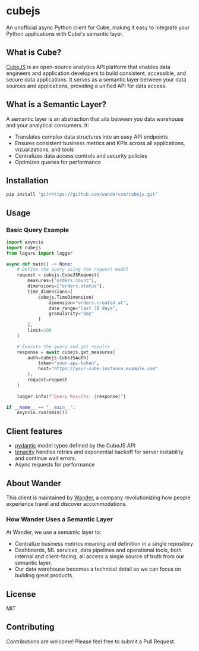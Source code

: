 # cubejs
An unofficial async Python client for Cube, making it easy to integrate your Python
applications with Cube's semantic layer.

## What is Cube?

[CubeJS](https://github.com/cube-js/cube) is an open-source analytics API platform that 
enables data engineers and application developers to build consistent, accessible, and 
secure data applications. It serves as a semantic layer between your data sources and 
applications, providing a unified API for data access.

## What is a Semantic Layer?

A semantic layer is an abstraction that sits between you data warehouse and your 
analytical consumers. It:
- Translates complex data structures into an easy API endpoints
- Ensures consistent business metrics and KPIs across all applications, vizualizations,
  and tools
- Centralizes data access controls and security policies
- Optimizes queries for performance

## Installation

```bash
pip install "git+https://github.com/wandercom/cubejs.git"
```

## Usage

### Basic Query Example

```python
import asyncio
import cubejs
from loguru import logger

async def main() -> None:
    # Define the query using the request model
    request = cubejs.CubeJSRequest(
        measures=["orders.count"],
        dimensions=["orders.status"],
        time_dimensions=[
            cubejs.TimeDimension(
                dimension="orders.created_at",
                date_range="last 30 days",
                granularity="day"
            )
        ],
        limit=100
    )

    # Execute the query and get results
    response = await cubejs.get_measures(
        auth=cubejs.CubeJSAuth(
            token="your-api-token",
            host="https://your-cube-instance.example.com"
        ),
        request=request
    )
    
    logger.info(f"Query Results: {response}")

if __name__ == "__main__":
    asyncio.run(main())

```

## Client features
- [pydantic](https://github.com/pydantic/pydantic) model types defined by the CubeJS API
- [tenacity](https://github.com/jd/tenacity) handles retries and exponential backoff for 
server instability and continue wait errors.
- Async requests for performance

## About Wander
This client is maintained by [Wander](https://wander.com), a company revolutionizing how
people experience travel and discover accommodations.

### How Wander Uses a Semantic Layer
At Wander, we use a semantic layer to:
- Centralize business metrics meaning and definition in a single repository
- Dashboards, ML services, data pipelines and operational tools, both internal and 
  client-facing, all access a single source of truth from our semantic layer.
- Our data warehouse becomes a technical detail so we can focus on building great 
  products.

## License
MIT

## Contributing
Contributions are welcome! Please feel free to submit a Pull Request.
